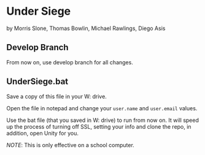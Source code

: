 # Under Siege
by Morris Slone, Thomas Bowlin, Michael Rawlings, Diego Asis

## Develop Branch
From now on, use develop branch for all changes.

## UnderSiege.bat
Save a copy of this file in your W: drive.

Open the file in notepad and change your `user.name` and `user.email` values.

Use the bat file (that you saved in W: drive) to run from now on. It will speed up the process of turning off SSL, setting your info and clone the repo, in addition, open Unity for you.

*NOTE*: This is only effective on a school computer.
